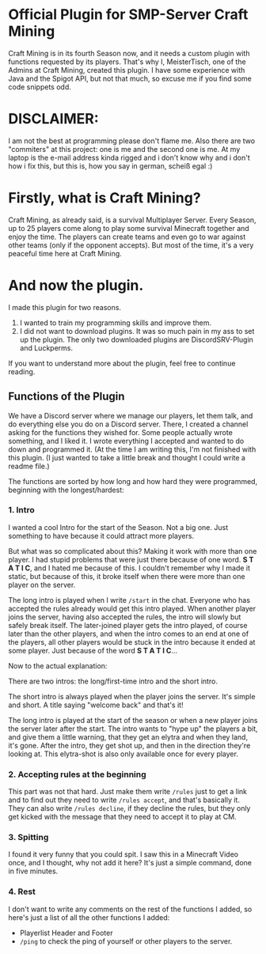 # Official Plugin for SMP-Server Craft Mining
Craft Mining is in its fourth Season now, and it needs a custom plugin with functions requested by its players.
That's why I, MeisterTisch, one of the Admins at Craft Mining, created this plugin. I have some experience with Java and the Spigot API, but not that much, so excuse me if you find some code snippets odd.

# DISCLAIMER:
I am not the best at programming please don't flame me. Also there are two "commiters" at this project: one is me and the second one is me. At my laptop is the e-mail address kinda rigged and i don't know why and i don't how i fix this, but this is, how you say in german, scheiß egal :)

# Firstly, what is Craft Mining?
Craft Mining, as already said, is a survival Multiplayer Server. Every Season, up to 25 players come along to play some survival Minecraft together and enjoy the time.
The players can create teams and even go to war against other teams (only if the opponent accepts). But most of the time, it's a very peaceful time here at Craft Mining.

# And now the plugin.
I made this plugin for two reasons.
1. I wanted to train my programming skills and improve them.
2. I did not want to download plugins. It was so much pain in my ass to set up the plugin. The only two downloaded plugins are DiscordSRV-Plugin and Luckperms.

If you want to understand more about the plugin, feel free to continue reading.

## Functions of the Plugin
We have a Discord server where we manage our players, let them talk, and do everything else you do on a Discord server.
There, I created a channel asking for the functions they wished for. Some people actually wrote something, and I liked it. I wrote everything I accepted and wanted to do down and programmed it. (At the time I am writing this, I'm not finished with this plugin. (I just wanted to take a little break and thought I could write a readme file.)

The functions are sorted by how long and how hard they were programmed, beginning with the longest/hardest:
### 1. Intro
I wanted a cool Intro for the start of the Season. Not a big one. Just something to have because it could attract more players.

But what was so complicated about this? Making it work with more than one player. I had stupid problems that were just there because of one word. **S T A T I C**, and I hated me because of this.
I couldn't remember why I made it static, but because of this, it broke itself when there were more than one player on the server.

The long intro is played when I write `/start` in the chat. Everyone who has accepted the rules already would get this intro played. When another player joins the server, having also accepted the rules, the intro will slowly but safely break itself.
The later-joined player gets the intro played, of course later than the other players, and when the intro comes to an end at one of the players, all other players would be stuck in the intro because it ended at some player. Just because of the word **S T A T I C**...

Now to the actual explanation:

There are two intros: the long/first-time intro and the short intro.

The short intro is always played when the player joins the server. It's simple and short. A title saying "welcome back" and that's it!

The long intro is played at the start of the season or when a new player joins the server later after the start.
The intro wants to "hype up" the players a bit, and give them a little warning, that they get an elytra and when they land, it's gone. After the intro, they get shot up, and then in the direction they're looking at. This elytra-shot is also only available once for every player.

### 2. Accepting rules at the beginning
This part was not that hard. Just make them write `/rules` just to get a link and to find out they need to write `/rules accept`, and that's basically it.
They can also write `/rules decline`, if they decline the rules, but they only get kicked with the message that they need to accept it to play at CM.

### 3. Spitting
I found it very funny that you could spit. I saw this in a Minecraft Video once, and I thought, why not add it here? It's just a simple command, done in five minutes.

### 4. Rest
I don't want to write any comments on the rest of the functions I added, so here's just a list of all the other functions I added:
- Playerlist Header and Footer
- `/ping` to check the ping of yourself or other players to the server.
